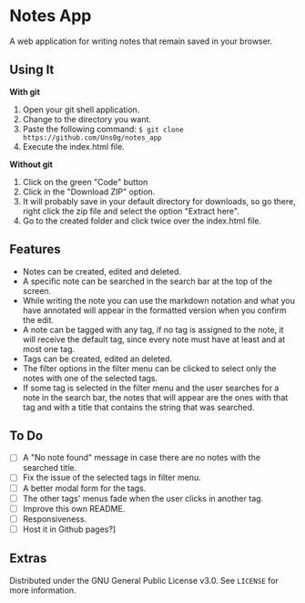 # Notes App

A web application for writing notes that remain saved in your browser. 

## Using It

**With git**
1. Open your git shell application. 
2. Change to the directory you want.
3. Paste the following command: ```$ git clone https://github.com/Uns0g/notes_app```
4. Execute the index.html file.

**Without git**
1. Click on the green "Code" button
2. Click in the "Download ZIP" option.
3. It will probably save in your default directory for downloads, so go there, right click the zip file and select the option "Extract here". 
4. Go to the created folder and click twice over the index.html file.

## Features

- Notes can be created, edited and deleted.
- A specific note can be searched in the search bar at the top of the screen.
- While writing the note you can use the markdown notation and what you have annotated will appear in the formatted version when you confirm the edit.
- A note can be tagged with any tag, if no tag is assigned to the note, it will receive the default tag, since every note must have at least and at most one tag.
- Tags can be created, edited an deleted.
- The filter options in the filter menu can be clicked to select only the notes with one of the selected tags.
- If some tag is selected in the filter menu and the user searches for a note in the search bar, the notes that will appear are the ones with that tag and with a title that contains the string that was searched.

## To Do

- [ ] A "No note found" message in case there are no notes with the searched title.
- [ ] Fix the issue of the selected tags in filter menu.
- [ ] A better modal form for the tags.
- [ ] The other tags' menus fade when the user clicks in another tag.
- [ ] Improve this own README.
- [ ] Responsiveness.
- [ ] Host it in Github pages?]

## Extras 

Distributed under the GNU General Public License v3.0. See ```LICENSE``` for more information.